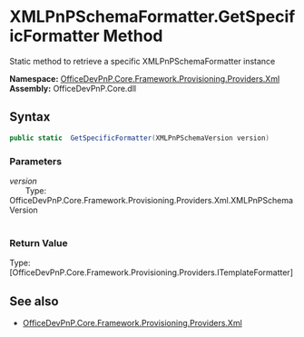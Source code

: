 # XMLPnPSchemaFormatter.GetSpecificFormatter Method  
Static method to retrieve a specific XMLPnPSchemaFormatter instance  

**Namespace:** [OfficeDevPnP.Core.Framework.Provisioning.Providers.Xml](OfficeDevPnP.Core.Framework.Provisioning.Providers.Xml.md)  
**Assembly:** OfficeDevPnP.Core.dll  
## Syntax
```C#
public static  GetSpecificFormatter(XMLPnPSchemaVersion version)
```
### Parameters
*version*  
&emsp;&emsp;Type: OfficeDevPnP.Core.Framework.Provisioning.Providers.Xml.XMLPnPSchemaVersion  
&emsp;&emsp;  
  
### Return Value
Type: [OfficeDevPnP.Core.Framework.Provisioning.Providers.ITemplateFormatter]  


## See also
- [OfficeDevPnP.Core.Framework.Provisioning.Providers.Xml](OfficeDevPnP.Core.Framework.Provisioning.Providers.Xml.md)

